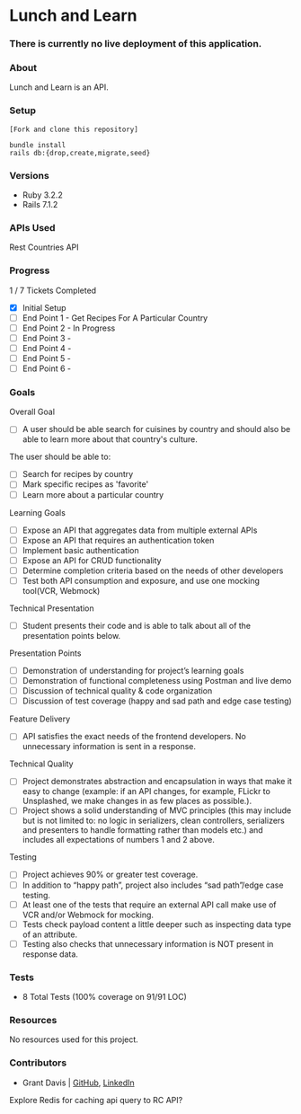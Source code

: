 # Lunch and Learn

### There is currently no live deployment of this application.

### About

Lunch and Learn is an API.

### Setup

```
[Fork and clone this repository]

bundle install
rails db:{drop,create,migrate,seed}
```

### Versions

- Ruby 3.2.2
- Rails 7.1.2

### APIs Used

Rest Countries API

### Progress

1 / 7 Tickets Completed

- [x] Initial Setup
- [ ] End Point 1 - Get Recipes For A Particular Country
- [ ] End Point 2 - In Progress
- [ ] End Point 3 - 
- [ ] End Point 4 - 
- [ ] End Point 5 - 
- [ ] End Point 6 -

### Goals

Overall Goal

- [ ] A user should be able search for cuisines by country and should also be able to learn more about that country's culture.

The user should be able to:

- [ ] Search for recipes by country
- [ ] Mark specific recipes as 'favorite'
- [ ] Learn more about a particular country

Learning Goals

- [ ] Expose an API that aggregates data from multiple external APIs
- [ ] Expose an API that requires an authentication token
- [ ] Implement basic authentication
- [ ] Expose an API for CRUD functionality
- [ ] Determine completion criteria based on the needs of other developers
- [ ] Test both API consumption and exposure, and use one mocking tool(VCR, Webmock)

Technical Presentation

- [ ] Student presents their code and is able to talk about all of the presentation points below.

Presentation Points

- [ ] Demonstration of understanding for project’s learning goals
- [ ] Demonstration of functional completeness using Postman and live demo
- [ ] Discussion of technical quality & code organization
- [ ] Discussion of test coverage (happy and sad path and edge case testing)

Feature Delivery

- [ ] API satisfies the exact needs of the frontend developers. No unnecessary information is sent in a response.

Technical Quality

- [ ] Project demonstrates abstraction and encapsulation in ways that make it easy to change (example: if an API changes, for example, FLickr to Unsplashed, we make changes in as few places as possible.). 
- [ ] Project shows a solid understanding of MVC principles (this may include but is not limited to: no logic in serializers, clean controllers, serializers and presenters to handle formatting rather than models etc.) and includes all expectations of numbers 1 and 2 above.

Testing

- [ ] Project achieves 90% or greater test coverage. 
- [ ] In addition to “happy path”, project also includes “sad path”/edge case testing. 
- [ ] At least one of the tests that require an external API call make use of VCR and/or Webmock for mocking. 
- [ ] Tests check payload content a little deeper such as inspecting data type of an attribute. 
- [ ] Testing also checks that unnecessary information is NOT present in response data.

### Tests

* 8 Total Tests (100% coverage on 91/91 LOC)

### Resources

No resources used for this project.

### Contributors

* Grant Davis | [GitHub](https://github.com/grantdavis303), [LinkedIn](https://www.linkedin.com/in/grantdavis303/)

Explore Redis for caching api query to RC API?